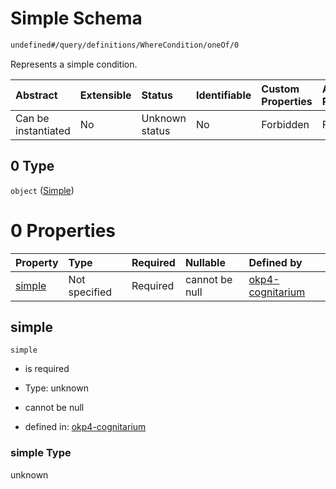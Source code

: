 # Simple Schema

```txt
undefined#/query/definitions/WhereCondition/oneOf/0
```

Represents a simple condition.

| Abstract            | Extensible | Status         | Identifiable | Custom Properties | Additional Properties | Access Restrictions | Defined In                                                                     |
| :------------------ | :--------- | :------------- | :----------- | :---------------- | :-------------------- | :------------------ | :----------------------------------------------------------------------------- |
| Can be instantiated | No         | Unknown status | No           | Forbidden         | Forbidden             | none                | [okp4-cognitarium.json\*](schema/okp4-cognitarium.json "open original schema") |

## 0 Type

`object` ([Simple](okp4-cognitarium-querymsg-definitions-wherecondition-oneof-simple.md))

# 0 Properties

| Property          | Type          | Required | Nullable       | Defined by                                                                                                                                                                         |
| :---------------- | :------------ | :------- | :------------- | :--------------------------------------------------------------------------------------------------------------------------------------------------------------------------------- |
| [simple](#simple) | Not specified | Required | cannot be null | [okp4-cognitarium](okp4-cognitarium-querymsg-definitions-wherecondition-oneof-simple-properties-simple.md "undefined#/query/definitions/WhereCondition/oneOf/0/properties/simple") |

## simple

`simple`

* is required

* Type: unknown

* cannot be null

* defined in: [okp4-cognitarium](okp4-cognitarium-querymsg-definitions-wherecondition-oneof-simple-properties-simple.md "undefined#/query/definitions/WhereCondition/oneOf/0/properties/simple")

### simple Type

unknown
